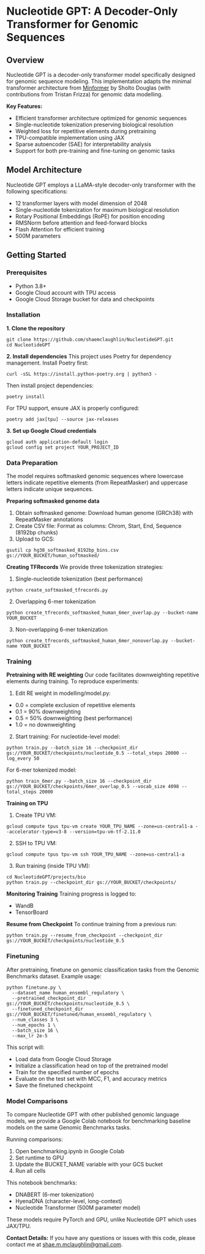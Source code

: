 # Nucleotide GPT: A Decoder-Only Transformer for Genomic Sequences

## Overview
Nucleotide GPT is a decoder-only transformer model specifically designed for genomic sequence modeling. This implementation adapts the minimal transformer architecture from <u>Minformer</u> by Sholto Douglas (with contributions from Tristan Frizza) for genomic data modelling. 

**Key Features:**
- Efficient transformer architecture optimized for genomic sequences
- Single-nucleotide tokenization preserving biological resolution
- Weighted loss for repetitive elements during pretraining
- TPU-compatible implementation using JAX
- Sparse autoencoder (SAE) for interpretability analysis
- Support for both pre-training and fine-tuning on genomic tasks

## Model Architecture 
Nucleotide GPT employs a LLaMA-style decoder-only transformer with the following specifications:
- 12 transformer layers with model dimension of 2048
- Single-nucleotide tokenization for maximum biological resolution
- Rotary Positional Embeddings (RoPE) for position encoding
- RMSNorm before attention and feed-forward blocks
- Flash Attention for efficient training
- 500M parameters

## Getting Started
### Prerequisites
- Python 3.8+
- Google Cloud account with TPU access
- Google Cloud Storage bucket for data and checkpoints

### Installation
**1. Clone the repository**
```
git clone https://github.com/shaemclaughlin/NucleotideGPT.git
cd NucleotideGPT
```

**2. Install dependencies**
This project uses Poetry for dependency management.
Install Poetry first:
```
curl -sSL https://install.python-poetry.org | python3 -
```
Then install project dependencies:
```
poetry install
```
For TPU support, ensure JAX is properly configured:
```
poetry add jax[tpu] --source jax-releases
```

**3. Set up Google Cloud credentials**
```
gcloud auth application-default login
gcloud config set project YOUR_PROJECT_ID
```

### Data Preparation
The model requires softmasked genomic sequences where lowercase letters indicate repetitive elements (from RepeatMasker) and uppercase letters indicate unique sequences.

**Preparing softmasked genome data**
1. Obtain softmasked genome: Download human genome (GRCh38) with RepeatMasker annotations
2. Create CSV file: Format as columns: Chrom, Start, End, Sequence (8192bp chunks)
3. Upload to GCS:
```
gsutil cp hg38_softmasked_8192bp_bins.csv gs://YOUR_BUCKET/human_softmasked/
```

**Creating TFRecords**
We provide three tokenization strategies:
1. Single-nucleotide tokenization (best performance)
```
python create_softmasked_tfrecords.py
```
2. Overlapping 6-mer tokenization
```
python create_tfrecords_softmasked_human_6mer_overlap.py --bucket-name YOUR_BUCKET
```
3. Non-overlapping 6-mer tokenization
```
python create_tfrecords_softmasked_human_6mer_nonoverlap.py --bucket-name YOUR_BUCKET
```
### Training
**Pretraining with RE weighting**
Our code facilitates downweighting repetitive elements during training. To reproduce experiments:
1. Edit RE weight in modelling/model.py:
- 0.0 = complete exclusion of repetitive elements
- 0.1 = 90% downweighting
- 0.5 = 50% downweighting (best performance)
- 1.0 = no downweighting
2. Start training:
For nucleotide-level model:
```
python train.py --batch_size 16 --checkpoint_dir gs://YOUR_BUCKET/checkpoints/nucleotide_0.5 --total_steps 20000 --log_every 50
```
For 6-mer tokenized model:
```
python train_6mer.py --batch_size 16 --checkpoint_dir gs://YOUR_BUCKET/checkpoints/6mer_overlap_0.5 --vocab_size 4098 --total_steps 20000
```

**Training on TPU**
1. Create TPU VM:
```
gcloud compute tpus tpu-vm create YOUR_TPU_NAME --zone=us-central1-a --accelerator-type=v3-8 --version=tpu-vm-tf-2.11.0
```
2. SSH to TPU VM:
```
gcloud compute tpus tpu-vm ssh YOUR_TPU_NAME --zone=us-central1-a
```
3. Run training (inside TPU VM):
```
cd NucleotideGPT/projects/bio
python train.py --checkpoint_dir gs://YOUR_BUCKET/checkpoints/
```

**Monitoring Training**
Training progress is logged to:
- WandB
- TensorBoard

**Resume from Checkpoint**
To continue training from a previous run:
```
python train.py --resume_from_checkpoint --checkpoint_dir gs://YOUR_BUCKET/checkpoints/nucleotide_0.5
```

### Finetuning
After pretraining, finetune on genomic classification tasks from the Genomic Benchmarks dataset.
Example usage:
```
python finetune.py \
  --dataset_name human_ensembl_regulatory \
  --pretrained_checkpoint_dir gs://YOUR_BUCKET/checkpoints/nucleotide_0.5 \
  --finetuned_checkpoint_dir gs://YOUR_BUCKET/finetuned/human_ensembl_regulatory \
  --num_classes 3 \
  --num_epochs 1 \
  --batch_size 16 \
  --max_lr 2e-5
```
This script will:
- Load data from Google Cloud Storage
- Initialize a classification head on top of the pretrained model
- Train for the specified number of epochs
- Evaluate on the test set with MCC, F1, and accuracy metrics
- Save the finetuned checkpoint

### Model Comparisons
To compare Nucleotide GPT with other published genomic language models, we provide a Google Colab notebook for benchmarking baseline models on the same Genomic Benchmarks tasks.

Running comparisons:
1. Open benchmarking.ipynb in Google Colab
2. Set runtime to GPU
3. Update the BUCKET_NAME variable with your GCS bucket
4. Run all cells
   
This notebook benchmarks:
- DNABERT (6-mer tokenization)
- HyenaDNA (character-level, long-context)
- Nucleotide Transformer (500M parameter model)
  
These models require PyTorch and GPU, unlike Nucleotide GPT which uses JAX/TPU.

**Contact Details:**
If you have any questions or issues with this code, please contact me at shae.m.mclaughlin@gmail.com.

